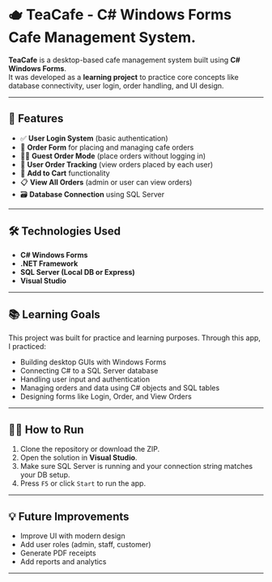# 🫖 TeaCafe - C# Windows Forms Cafe Management System.

**TeaCafe** is a desktop-based cafe management system built using **C# Windows Forms**.  
It was developed as a **learning project** to practice core concepts like database connectivity, user login, order handling, and UI design.

---

## 📌 Features

- ✅ **User Login System** (basic authentication)
- 🧾 **Order Form** for placing and managing cafe orders
- 🙋‍♂️ **Guest Order Mode** (place orders without logging in)
- 👥 **User Order Tracking** (view orders placed by each user)
- 🛒 **Add to Cart** functionality
- 📋 **View All Orders** (admin or user can view orders)
- 🗃️ **Database Connection** using SQL Server

---

## 🛠️ Technologies Used

- **C# Windows Forms**
- **.NET Framework**
- **SQL Server (Local DB or Express)**
- **Visual Studio**

---

## 📚 Learning Goals

This project was built for practice and learning purposes. Through this app, I practiced:

- Building desktop GUIs with Windows Forms
- Connecting C# to a SQL Server database
- Handling user input and authentication
- Managing orders and data using C# objects and SQL tables
- Designing forms like Login, Order, and View Orders

---

## 🏃‍♂️ How to Run

1. Clone the repository or download the ZIP.
2. Open the solution in **Visual Studio**.
3. Make sure SQL Server is running and your connection string matches your DB setup.
4. Press `F5` or click `Start` to run the app.

---

## 💡 Future Improvements

- Improve UI with modern design
- Add user roles (admin, staff, customer)
- Generate PDF receipts
- Add reports and analytics

---
